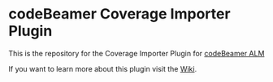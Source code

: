 # codeBeamer Coverage Importer Plugin

This is the repository for the Coverage Importer Plugin for [codeBeamer ALM](https://intland.com)

If you want to learn more about this plugin visit the [Wiki](https://codebeamer.com/cb/project/1025).
